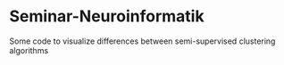 # Seminar-Neuroinformatik
Some code to visualize differences between semi-supervised clustering algorithms

